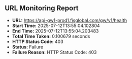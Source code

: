 ## URL Monitoring Report

- **URL:** https://api-gw1-prod1.fisglobal.com/gw/v1/health
- **Start Time:** 2025-07-12T13:55:04.102804
- **End Time:** 2025-07-12T13:55:04.203483
- **Total Time Taken:** 0.100679 seconds
- **HTTP Status Code:** 403
- **Status:** Failure
- **Failure Reason:** HTTP Status Code: 403
